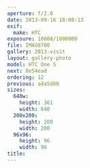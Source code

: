 ```yaml
---
aperture: f/2.0
date: 2013-09-16 18:08:13
exif:
  make: HTC
exposure: 10008/1000000
file: IMAG0780
gallery: 2013-visit
layout: gallery-photo
model: HTC One S
next: 8e54ead
ordering: 12
previous: a4a5d80
sizes:
  640w:
    height: 361
    width: 640
  200x200:
    height: 200
    width: 200
  96x96:
    height: 96
    width: 96
title: 
---
```

